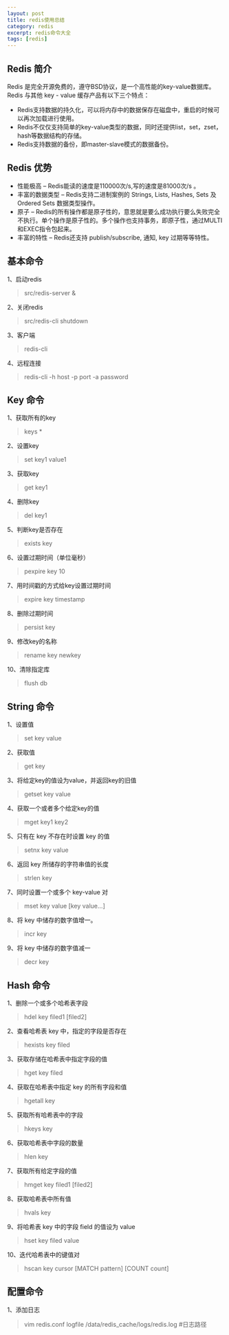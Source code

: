 ```yaml
---
layout: post
title: redis使用总结
category: redis
excerpt: redis命令大全
tags: [redis]
---
```


## Redis 简介
Redis 是完全开源免费的，遵守BSD协议，是一个高性能的key-value数据库。
Redis 与其他 key - value 缓存产品有以下三个特点：
- Redis支持数据的持久化，可以将内存中的数据保存在磁盘中，重启的时候可以再次加载进行使用。
- Redis不仅仅支持简单的key-value类型的数据，同时还提供list，set，zset，hash等数据结构的存储。
- Redis支持数据的备份，即master-slave模式的数据备份。

## Redis 优势
- 性能极高 – Redis能读的速度是110000次/s,写的速度是81000次/s 。
- 丰富的数据类型 – Redis支持二进制案例的 Strings, Lists, Hashes, Sets 及 Ordered Sets 数据类型操作。
- 原子 – Redis的所有操作都是原子性的，意思就是要么成功执行要么失败完全不执行。单个操作是原子性的。多个操作也支持事务，即原子性，通过MULTI和EXEC指令包起来。
- 丰富的特性 – Redis还支持 publish/subscribe, 通知, key 过期等等特性。

## 基本命令

1、启动redis
> src/redis-server &

2、关闭redis
> src/redis-cli shutdown

3、客户端
> redis-cli

4、远程连接
> redis-cli -h host -p port -a password

## Key 命令
1、获取所有的key
> keys *

2、设置key
> set key1 value1

3、获取key
> get key1

4、删除key
> del key1

5、判断key是否存在
> exists key

6、设置过期时间（单位毫秒）
> pexpire key 10

7、用时间戳的方式给key设置过期时间
> expire key timestamp

8、删除过期时间
> persist key

9、修改key的名称
> rename key newkey

10、清除指定库
> flush db

## String 命令

1、设置值
> set key value

2、获取值
> get key

3、将给定key的值设为value，并返回key的旧值
> getset key value

4、获取一个或者多个给定key的值
> mget key1 key2

5、只有在 key 不存在时设置 key 的值
> setnx key value

6、返回 key 所储存的字符串值的长度
> strlen key

7、同时设置一个或多个 key-value 对
> mset key value [key value...]

8、将 key 中储存的数字值增一。
> incr key

9、将 key 中储存的数字值减一
> decr key

## Hash 命令

1、删除一个或多个哈希表字段
> hdel key filed1 [filed2]

2、查看哈希表 key 中，指定的字段是否存在
> hexists key filed

3、获取存储在哈希表中指定字段的值
> hget key filed

4、获取在哈希表中指定 key 的所有字段和值
> hgetall key

5、获取所有哈希表中的字段
> hkeys key

6、获取哈希表中字段的数量
> hlen key

7、获取所有给定字段的值
> hmget key filed1 [filed2]

8、获取哈希表中所有值
> hvals key

9、将哈希表 key 中的字段 field 的值设为 value
> hset key filed value

10、迭代哈希表中的键值对
> hscan key cursor [MATCH pattern] [COUNT count] 

## 配置命令

1、添加日志
> vim redis.conf
> logfile /data/redis_cache/logs/redis.log #日志路径
